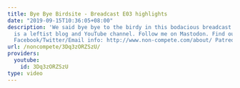 ```yaml
---
title: Bye Bye Birdsite - Breadcast E03 highlights
date: "2019-09-15T10:36:05+08:00"
description: 'We said bye bye to the birdy in this bodacious breadcast! Non-Compete
  is a leftist blog and YouTube channel. Follow me on Mastodon. Find out more: https://www.non-compete.com/its-time-...
  Facebook/Twitter/Email info: http://www.non-compete.com/about/ Patreon: https://www.patreon.com/noncompete'
url: /noncompete/3Dq3zORZSzU/
providers:
  youtube:
    id: 3Dq3zORZSzU
type: video
---
```

